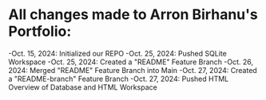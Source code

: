 # All changes made to Arron Birhanu's Portfolio:

-Oct. 15, 2024: Initialized our REPO
-Oct. 25, 2024: Pushed SQLite Workspace
-Oct. 25, 2024: Created a "README" Feature Branch
-Oct. 26, 2024: Merged "README" Feature Branch into Main
-Oct. 27, 2024: Created a "README-branch" Feature Branch
-Oct. 27, 2024: Pushed HTML Overview of Database and HTML Workspace